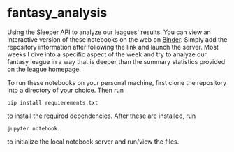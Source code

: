 # fantasy_analysis

Using the Sleeper API to analyze our leagues' results. You can view an interactive version of these notebooks on the web on [Binder](https://mybinder.org/). Simply add the repository information after following the link and launch the server. Most weeks I dive into a specific aspect of the week and try to analyze our fantasy league in a way that is deeper than the summary statistics provided on the league homepage.

To run these notebooks on your personal machine, first clone the repository into a directory of your choice. Then run 
```
pip install requierements.txt
```
to install the required dependencies. After these are installed, run
```
jupyter notebook
```
to initialize the local notebook server and run/view the files.
